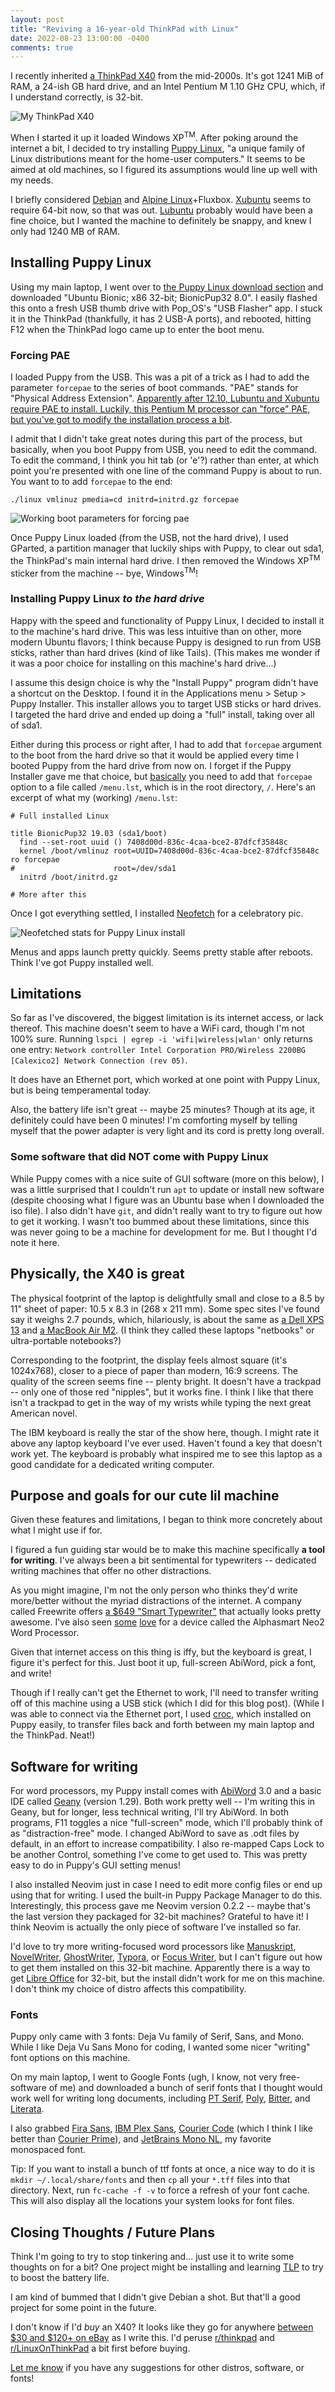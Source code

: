 ```yaml
---
layout: post
title: "Reviving a 16-year-old ThinkPad with Linux"
date: 2022-08-23 13:00:00 -0400
comments: true
---
```


I recently inherited [a ThinkPad X40](https://www.thinkwiki.org/wiki/Category:X40) from the mid-2000s. It's got 1241 MiB of RAM, a 24-ish GB hard drive, and an Intel Pentium M 1.10 GHz CPU, which, if I understand correctly, is 32-bit. 

![My ThinkPad X40](/img/thinkpad/full-ibm-start.jpg) 

When I started it up it loaded Windows XP<sup>TM</sup>. After poking around the internet a bit, I decided to try installing [Puppy Linux](https://puppylinux-woof-ce.github.io/index.html), "a unique family of Linux distributions meant for the home-user computers." It seems to be aimed at old machines, so I figured its assumptions would line up well with my needs. 

I briefly considered [Debian](https://www.debian.org/) and [Alpine Linux](https://www.alpinelinux.org/)+Fluxbox. [Xubuntu](https://xubuntu.org/) seems to require 64-bit now, so that was out. [Lubuntu](https://lubuntu.net/) probably would have been a fine choice, but I wanted the machine to definitely be snappy, and knew I only had 1240 MB of RAM.

## Installing Puppy Linux

Using my main laptop, I went over to [the Puppy Linux download section](https://puppylinux-woof-ce.github.io/index.html#download) and downloaded "Ubuntu Bionic; x86 32-bit; BionicPup32 8.0". I easily flashed this onto a fresh USB thumb drive with Pop_OS's "USB Flasher" app. I stuck it in the ThinkPad (thankfully, it has 2 USB-A ports), and rebooted, hitting F12 when the ThinkPad logo came up to enter the boot menu.

### Forcing PAE
I loaded Puppy from the USB. This was a pit of a trick as I had to add the parameter `forcepae` to the series of boot commands. "PAE" stands for "Physical Address Extension". [Apparently after 12.10, Lubuntu and Xubuntu require PAE to install. Luckily, this Pentium M processor can "force" PAE, but you've got to modify the installation process a bit](https://help.ubuntu.com/community/pae). 

I admit that I didn't take great notes during this part of the process, but basically, when you boot Puppy from USB, you need to edit the command. To edit the command, I think you hit tab (or 'e'?) rather than enter, at which point you're presented with one line of the command Puppy is about to run. You want to to add `forcepae` to the end: 

`./linux vmlinuz pmedia=cd initrd=initrd.gz forcepae`

![Working boot parameters for forcing pae](/img/thinkpad/boot-from-usb-parameters.jpg)

Once Puppy Linux loaded (from the USB, not the hard drive), I used GParted, a partition manager that luckily ships with Puppy, to clear out sda1, the ThinkPad's main internal hard drive. I then removed the Windows XP<sup>TM</sup> sticker from the machine -- bye, Windows<sup>TM</sup>! 

### Installing Puppy Linux _to the hard drive_

Happy with the speed and functionality of Puppy Linux, I decided to install it to the machine's hard drive. This was less intuitive than on other, more modern Ubuntu flavors; I think because Puppy is designed to run from USB sticks, rather than hard drives (kind of like Tails). (This makes me wonder if it was a poor choice for installing on this machine's hard drive...) 

I assume this design choice is why the "Install Puppy" program didn't have a shortcut on the Desktop. I found it in the Applications menu > Setup > Puppy Installer. This installer allows you to target USB sticks or hard drives. I targeted the hard drive and ended up doing a "full" install, taking over all of sda1. 

Either during this process or right after, I had to add that `forcepae` argument to the boot from the hard drive so that it would be applied every time I booted Puppy from the hard drive from now on. I forget if the Puppy Installer gave me that choice, but [basically](https://oldforum.puppylinux.com/viewtopic.php?p=1006544) you need to add that `forcepae` option to a file called `/menu.lst`, which is in the root directory, `/`. Here's an excerpt of what my (working) `/menu.lst`: 

```
# Full installed Linux

title BionicPup32 19.03 (sda1/boot)
  find --set-root uuid () 7408d00d-836c-4caa-bce2-87dfcf35848c
  kernel /boot/vmlinuz root=UUID=7408d00d-836c-4caa-bce2-87dfcf35848c ro forcepae 
#                      root=/dev/sda1
  initrd /boot/initrd.gz
  
# More after this
```

Once I got everything settled, I installed [Neofetch](https://github.com/dylanaraps/neofetch) for a celebratory pic. 

![Neofetched stats for Puppy Linux install](/img/thinkpad/neofetch.jpg)

Menus and apps launch pretty quickly. Seems pretty stable after reboots. Think I've got Puppy installed well.

## Limitations

So far as I've discovered, the biggest limitation is its internet access, or lack thereof. This machine doesn't seem to have a WiFi card, though I'm not 100% sure. Running `lspci | egrep -i 'wifi|wireless|wlan'` only returns one entry: `Network controller Intel Corporation PRO/Wireless 2200BG [Calexico2] Network Connection (rev 05)`.

It does have an Ethernet port, which worked at one point with Puppy Linux, but is being temperamental today. 

Also, the battery life isn't great -- maybe 25 minutes? Though at its age, it definitely could have been 0 minutes! I'm comforting myself by telling myself that the power adapter is very light and its cord is pretty long overall.

### Some software that did NOT come with Puppy Linux

While Puppy comes with a nice suite of GUI software (more on this below), I was a little surprised that I couldn't run `apt` to update or install new software (despite choosing what I figure was an Ubuntu base when I downloaded the iso file). I also didn't have `git`, and didn't really want to try to figure out how to get it working. I wasn't too bummed about these limitations, since this was never going to be a machine for development for me. But I thought I'd note it here. 

## Physically, the X40 is great

The physical footprint of the laptop is delightfully small and close to a 8.5 by 11" sheet of paper: 10.5 x 8.3 in (268 x 211 mm). Some spec sites I've found say it weighs 2.7 pounds, which, hilariously, is about the same as [a Dell XPS 13](https://www.dell.com/en-us/shop/cty/pdp/spd/xps-13-9310-laptop) and [a MacBook Air M2](https://www.apple.com/macbook-air-m2/). (I think they called these laptops "netbooks" or ultra-portable notebooks?) 

Corresponding to the footprint, the display feels almost square (it's 1024x768), closer to a piece of paper than modern, 16:9 screens. The quality of the screen seems fine -- plenty bright. It doesn't have a trackpad -- only one of those red "nipples", but it works fine. I think I like that there isn't a trackpad to get in the way of my wrists while typing the next great American novel.

The IBM keyboard is really the star of the show here, though. I might rate it above any laptop keyboard I've ever used. Haven't found a key that doesn't work yet. The keyboard is probably what inspired me to see this laptop as a good candidate for a dedicated writing computer. 

## Purpose and goals for our cute lil machine

Given these features and limitations, I began to think more concretely about what I might use if for. 

I figured a fun guiding star would be to make this machine specifically **a tool for writing**. I've always been a bit sentimental for typewriters -- dedicated writing machines that offer no other distractions. 

As you might imagine, I'm not the only person who thinks they'd write more/better without the myriad distractions of the internet. A company called Freewrite offers [a $649 "Smart Typewriter"](https://getfreewrite.com/products/freewrite-smart-typewriter-3rd-gen) that actually looks pretty awesome. I've also seen [some](https://www.reddit.com/r/AlphaSmart) [love](https://www.inputmag.com/reviews/the-alphasmart-neo-2-is-the-best-distraction-free-writing-tool-you-can-buy-right-now) for a device called the Alphasmart Neo2 Word Processor.

Given that internet access on this thing is iffy, but the keyboard is great, I figure it's perfect for this. Just boot it up, full-screen AbiWord, pick a font, and write! 

Though if I really can't get the Ethernet to work, I'll need to transfer writing off of this machine using a USB stick (which I did for this blog post). (While I was able to connect via the Ethernet port, I used [croc](https://github.com/schollz/croc), which installed on Puppy easily, to transfer files back and forth between my main laptop and the ThinkPad. Neat!)

## Software for writing

For word processors, my Puppy install comes with [AbiWord](http://abiword.org/) 3.0 and a basic IDE called [Geany](https://www.geany.org/) (version 1.29). Both work pretty well -- I'm writing this in Geany, but for longer, less technical writing, I'll try AbiWord. In both programs, F11 toggles a nice "full-screen" mode, which I'll probably think of as "distraction-free" mode. I changed AbiWord to save as .odt files by default, in an effort to increase compatibility. I also re-mapped Caps Lock to be another Control, something I've come to get used to. This was pretty easy to do in Puppy's GUI setting menus!

I also installed Neovim just in case I need to edit more config files or end up using that for writing. I used the built-in Puppy Package Manager to do this. Interestingly, this process gave me Neovim version 0.2.2 -- maybe that's the last version they packaged for 32-bit machines? Grateful to have it! I think Neovim is actually the only piece of software I've installed so far.

I'd love to try more writing-focused word processors like [Manuskript](https://www.theologeek.ch/manuskript/), [NovelWriter](https://novelwriter.io/#features), [GhostWriter](https://wereturtle.github.io/ghostwriter/), [Typora](https://typora.io/), or [Focus Writer](https://gottcode.org/focuswriter/), but I can't figure out how to get them installed on this 32-bit machine. Apparently there is a way to get [Libre Office](https://www.libreoffice.org/) for 32-bit, but the install didn't work for me on this machine. I don't think my choice of distro affects this compatibility. 

### Fonts
Puppy only came with 3 fonts: Deja Vu family of Serif, Sans, and Mono. While I like Deja Vu Sans Mono for coding, I wanted some nicer "writing" font options on this machine. 

On my main laptop, I went to Google Fonts (ugh, I know, not very free-software of me) and downloaded a bunch of serif fonts that I thought would work well for writing long documents, including [PT Serif](https://fonts.google.com/specimen/PT+Serif?query=pt+serif), [Poly](https://fonts.google.com/specimen/Poly?query=poly), [Bitter](https://fonts.google.com/specimen/Bitter?query=bitter), and [Literata](https://fonts.google.com/specimen/Literata?query=literata).

I also grabbed [Fira Sans](https://github.com/mozilla/Fira), [IBM Plex Sans](https://github.com/IBM/plex/releases), [Courier Code](https://fontlibrary.org/en/font/courier-code) (which I think I like better than [Courier Prime](https://quoteunquoteapps.com/courierprime/)),  and [JetBrains Mono NL](https://www.jetbrains.com/lp/mono/), my favorite monospaced font. 

Tip: If you want to install a bunch of ttf fonts at once, a nice way to do it is `mkdir ~/.local/share/fonts` and then `cp` all your `*.tff` files into that directory. Next, run `fc-cache -f -v` to force a refresh of your font cache. This will also display all the locations your system looks for font files.

## Closing Thoughts / Future Plans

Think I'm going to try to stop tinkering and... just use it to write some thoughts on for a bit? One project might be installing and learning [TLP](https://linrunner.de/tlp/) to try to boost the battery life.

I am kind of bummed that I didn't give Debian a shot. But that'll a good project for some point in the future. 

I don't know if I'd _buy_ an X40? It looks like they go for anywhere [between $30 and $120+ on eBay](https://www.ebay.com/sch/i.html?_from=R40&_trksid=p2334524.m570.l1313&_nkw=ibm+thinkpad+x220&_sacat=0&LH_TitleDesc=0&_odkw=ibm+thinkpad+x230&_osacat=0) as I write this. I'd peruse [r/thinkpad](https://www.reddit.com/r/thinkpad/) and [r/LinuxOnThinkPad](https://www.reddit.com/r/LinuxOnThinkpad/) a bit first before buying.

[Let me know](https://octodon.social/@schlink) if you have any suggestions for other distros, software, or fonts!
